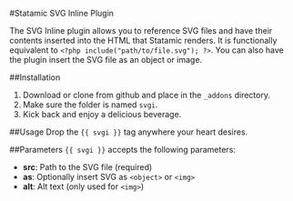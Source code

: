 #Statamic SVG Inline Plugin

The SVG Inline plugin allows you to reference SVG files and have their contents inserted into the HTML that Statamic renders. It is functionally equivalent to `<?php include("path/to/file.svg"); ?>`. You can also have the plugin insert the SVG file as an object or image.

##Installation
1. Download or clone from github and place in the `_addons` directory.
2. Make sure the folder is named `svgi`.
3. Kick back and enjoy a delicious beverage. 

##Usage
Drop the `{{ svgi }}` tag anywhere your heart desires.

##Parameters
`{{ svgi }}` accepts the following parameters:
 - __src__: Path to the SVG file (required)
 - __as__: Optionally insert SVG as `<object>` or `<img>`
 - __alt__: Alt text (only used for `<img>`)